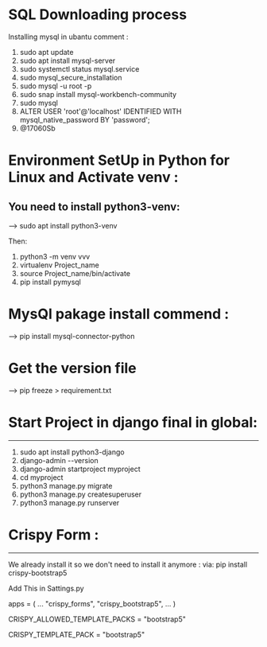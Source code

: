 # SQL Downloading process
Installing mysql in ubantu comment : 
1. sudo apt update 
2. sudo apt install mysql-server
3. sudo systemctl status mysql.service
4.  sudo mysql_secure_installation
5.  sudo mysql -u root -p
6.  sudo snap install mysql-workbench-community
7.  sudo mysql
8.  ALTER USER 'root'@'localhost' IDENTIFIED WITH mysql_native_password BY 'password';
7.  @17060Sb


# Environment SetUp in Python for Linux and Activate venv :

You need to install python3-venv:
-------------------------------------
--> sudo apt install python3-venv

Then:
1. python3 -m venv vvv
2. virtualenv Project_name
3. source Project_name/bin/activate
4. pip install pymysql


# MysQl pakage install commend :

 --> pip install mysql-connector-python

# Get the version file 

--> pip freeze > requirement.txt






# Start Project in django final in global: 
-------------------------------------------
1. sudo apt install python3-django
2.  django-admin --version 
3. django-admin startproject myproject
4. cd myproject
5. python3 manage.py migrate
6. python3 manage.py createsuperuser
7. python3 manage.py runserver

# Crispy Form : 
---------------------------------------------------------
We already install it so we don't need to install it anymore :
via: pip install crispy-bootstrap5

Add This in Sattings.py

apps = (
    ...
    "crispy_forms",
    "crispy_bootstrap5",
    ...
)

CRISPY_ALLOWED_TEMPLATE_PACKS = "bootstrap5"

CRISPY_TEMPLATE_PACK = "bootstrap5"




